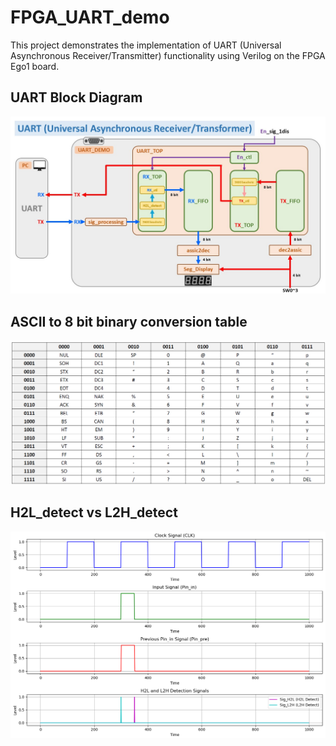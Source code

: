 # FPGA_UART_demo

This project demonstrates the implementation of UART (Universal Asynchronous Receiver/Transmitter) functionality using Verilog on the FPGA Ego1 board.
## UART Block Diagram
![Model will choose the picture with conversation fit your input](pictures/block_diagram.jpg)
## ASCII to 8 bit binary conversion table
![Model will choose the picture with conversation fit your input](pictures/ASCII_2_Binary.png)
## H2L_detect vs L2H_detect
![Model will choose the picture with conversation fit your input](pictures/H2LvsL2H.png)
